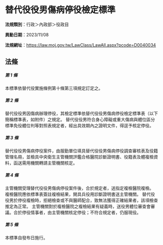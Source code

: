 # 替代役役男傷病停役檢定標準

**法規類別**：行政＞內政部＞役政目

**異動日期**：2023/11/08  

**法規網址**：https://law.moj.gov.tw/LawClass/LawAll.aspx?pcode=D0040034





## 法條
##### 第 1 條
本標準依替代役實施條例第十條第三項規定訂定之。

##### 第 2 條
替代役役男因傷病辦理停役，其檢定標準依替代役役男傷病停役檢定標準表（以下簡稱標準表，如附件）之規定。
替代役役男符合身心障礙或重大傷病與體位區分標準免役體位判等對照表規定者，經出具效期內之證明文件，得逕予核定停役。

##### 第 3 條
替代役役男傷病停役案件，由服勤單位填具替代役役男傷病停役調查審核表及役籍管理名冊，並檢具中央衛生主管機關評鑑合格醫院診斷證明書、役籍表及體複檢資料，函送需用機關轉請主管機關核定。

##### 第 4 條
主管機關受理替代役役男傷病停役案件後，合於規定者，送指定複檢醫院複檢。
複檢醫院應依標準表簽註複檢結果，開具兵役用診斷證明書送主管機關。
替代役役男於停役複檢時，拒絕檢查或不與醫師配合，致無法獲得正確結果者，該項檢查推定為正常。
主管機關對於複檢醫院之複檢結果有疑義時，送役男體位審查會審議。合於停役情事者，由主管機關核定停役；不符合規定者，仍服現役。

##### 第 5 條
本標準自發布日施行。


